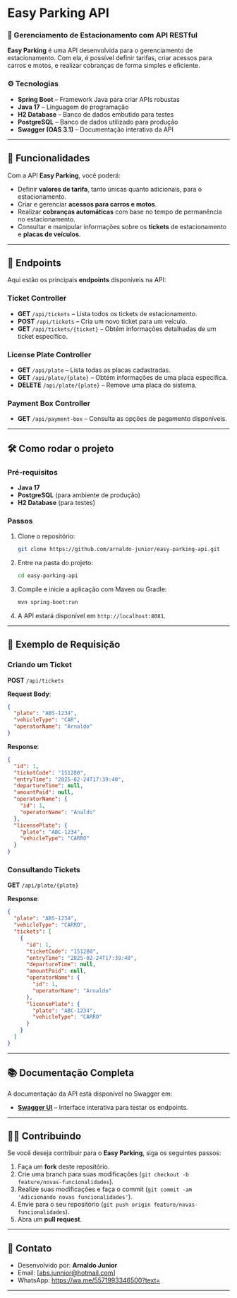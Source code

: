 # Easy Parking API

### 🚗 Gerenciamento de Estacionamento com API RESTful

**Easy Parking** é uma API desenvolvida para o gerenciamento de estacionamento. Com ela, é possível definir tarifas, criar acessos para carros e motos, e realizar cobranças de forma simples e eficiente.

### ⚙️ Tecnologias

- **Spring Boot** – Framework Java para criar APIs robustas
- **Java 17** – Linguagem de programação
- **H2 Database** – Banco de dados embutido para testes
- **PostgreSQL** – Banco de dados utilizado para produção
- **Swagger (OAS 3.1)** – Documentação interativa da API

---

## 🚀 Funcionalidades

Com a API **Easy Parking**, você poderá:

- Definir **valores de tarifa**, tanto únicas quanto adicionais, para o estacionamento.
- Criar e gerenciar **acessos para carros e motos**.
- Realizar **cobranças automáticas** com base no tempo de permanência no estacionamento.
- Consultar e manipular informações sobre os **tickets** de estacionamento e **placas de veículos**.

---

## 📜 Endpoints

Aqui estão os principais **endpoints** disponíveis na API:

### **Ticket Controller**
- **GET** `/api/tickets` – Lista todos os tickets de estacionamento.
- **POST** `/api/tickets` – Cria um novo ticket para um veículo.
- **GET** `/api/tickets/{ticket}` – Obtém informações detalhadas de um ticket específico.

### **License Plate Controller**
- **GET** `/api/plate` – Lista todas as placas cadastradas.
- **GET** `/api/plate/{plate}` – Obtém informações de uma placa específica.
- **DELETE** `/api/plate/{plate}` – Remove uma placa do sistema.

### **Payment Box Controller**
- **GET** `/api/payment-box` – Consulta as opções de pagamento disponíveis.

---

## 🛠 Como rodar o projeto

### Pré-requisitos

- **Java 17**
- **PostgreSQL** (para ambiente de produção)
- **H2 Database** (para testes)

### Passos

1. Clone o repositório:
   ```bash
   git clone https://github.com/arnaldo-junior/easy-parking-api.git
   ```

2. Entre na pasta do projeto:
   ```bash
   cd easy-parking-api
   ```

3. Compile e inicie a aplicação com Maven ou Gradle:
   ```bash
   mvn spring-boot:run
   ```

4. A API estará disponível em `http://localhost:8081`.

---

## 📝 Exemplo de Requisição

### Criando um Ticket
**POST** `/api/tickets`

**Request Body**:
```json
{
  "plate": "ABS-1234",
  "vehicleType": "CAR",
  "operatorName": "Arnaldo"
}
```

**Response**:
```json
{
  "id": 1,
  "ticketCode": "151280",
  "entryTime": "2025-02-24T17:39:40",
  "departureTime": null,
  "amountPaid": null,
  "operatorName": {
    "id": 1,
    "operatorName": "Analdo"
  },
  "licensePlate": {
    "plate": "ABC-1234",
    "vehicleType": "CARRO"
  }
}
```

### Consultando Tickets
**GET** `/api/plate/{plate}`

**Response**:
```json
{
  "plate": "ABS-1234",
  "vehicleType": "CARRO",
  "tickets": [
    {
      "id": 1,
      "ticketCode": "151280",
      "entryTime": "2025-02-24T17:39:40",
      "departureTime": null,
      "amountPaid": null,
      "operatorName": {
        "id": 1,
        "operatorName": "Arnaldo"
      },
      "licensePlate": {
        "plate": "ABC-1234",
        "vehicleType": "CARRO"
      }
    }
  ]
}
```

---

## 📚 Documentação Completa

A documentação da API está disponível no Swagger em:

- **[Swagger UI](http://localhost:8081/swagger-ui.html)** – Interface interativa para testar os endpoints.

---

## 🧑‍💻 Contribuindo

Se você deseja contribuir para o **Easy Parking**, siga os seguintes passos:

1. Faça um **fork** deste repositório.
2. Crie uma branch para suas modificações (`git checkout -b feature/novas-funcionalidades`).
3. Realize suas modificações e faça o commit (`git commit -am 'Adicionando novas funcionalidades'`).
4. Envie para o seu repositório (`git push origin feature/novas-funcionalidades`).
5. Abra um **pull request**.

---

## 📧 Contato

- Desenvolvido por: **Arnaldo Junior**
- Email: [abs.junnior@hotmail.com]
- WhatsApp: https://wa.me/5571993346500?text=


---

